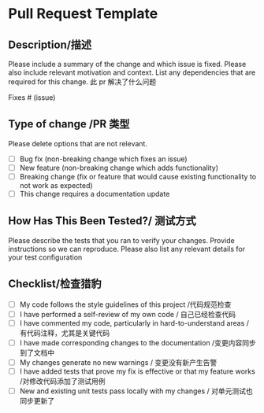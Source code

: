 # Pull Request Template

## Description/描述

Please include a summary of the change and which issue is fixed. Please also include relevant motivation and context. List any dependencies that are required for this change.
此 pr 解决了什么问题

Fixes # (issue)

## Type of change /PR 类型

Please delete options that are not relevant.

- [ ] Bug fix (non-breaking change which fixes an issue)
- [ ] New feature (non-breaking change which adds functionality)
- [ ] Breaking change (fix or feature that would cause existing functionality to not work as expected)
- [ ] This change requires a documentation update

## How Has This Been Tested?/ 测试方式

Please describe the tests that you ran to verify your changes. Provide instructions so we can reproduce. Please also list any relevant details for your test configuration


## Checklist/检查猎豹

- [ ] My code follows the style guidelines of this project /代码规范检查
- [ ] I have performed a self-review of my own code / 自己已经检查代码
- [ ] I have commented my code, particularly in hard-to-understand areas / 有代码注释，尤其是关键代码
- [ ] I have made corresponding changes to the documentation /变更内容同步到了文档中
- [ ] My changes generate no new warnings / 变更没有新产生告警
- [ ] I have added tests that prove my fix is effective or that my feature works /对修改代码添加了测试用例
- [ ] New and existing unit tests pass locally with my changes / 对单元测试也同步更新了
